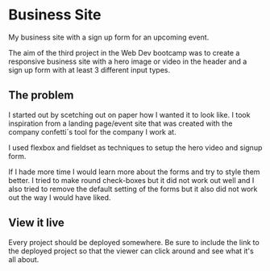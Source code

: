 # Business Site

My business site with a sign up form for an upcoming event. 

The aim of the third project in the Web Dev bootcamp was to create a responsive business site with a hero image or video in the header  and a sign up form with at least 3 different input types.

## The problem

I started out by scetching out on paper how I wanted it to look like. I took inspiration from a landing page/event site that was created with the company confetti´s tool for the company I work at. 

I used flexbox and fieldset as techniques to setup the hero video and signup form. 

If I hade more time I would learn more about the forms and try to style them better. I tried to make round check-boxes but it did not work out well and I also tried to remove the default setting of the forms but it also did not work out the way I would have liked. 

## View it live
Every project should be deployed somewhere. Be sure to include the link to the deployed project so that the viewer can click around and see what it's all about.
